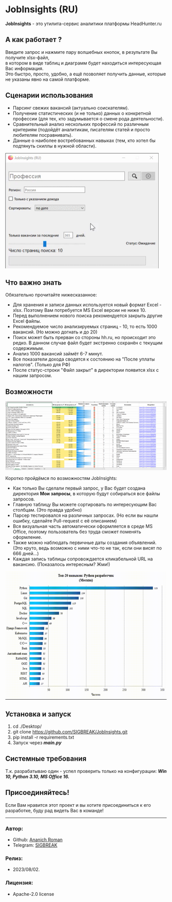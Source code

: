 # JobInsights (RU)
**JobInsights** - это утилита-сервис аналитики платформы HeadHunter.ru

## А как работает ?
Введите запрос и нажмите пару волшебных кнопок, в результате Вы получите xlsx-файл, <br>
в котором в виде таблиц и диаграмм будет находиться интересующая Вас информация. <br>
Это быстро, просто, удобно, а ещё позволяет получить данные, которые не указаны явно на самой платформе.

## Сценарии использования
* Парсинг свежих вакансий (актуально соискателям).
* Получение статистических (и не только) данных о конкретной профессии (для тех, кто задумывается о смене рода деятельности).
* Сравнительный анализ нескольких профессий по различным критериям (подойдёт аналитикам, писателям статей и просто любителям посравнивать).
* Данные о наиболее востребованных навыках (тем, кто хотел бы подтянуть скиллы в нужной области).

<img height="360" src="images/main_window.gif"/>

## Что важно знать
Обязательно прочитайте нижесказанное:
* Для хранения и записи данных используется новый формат Excel - xlsx. Поэтому Вам потребуется MS Excel версии не ниже 10.
* Перед выполнением нового поиска рекомендуется закрыть другие Excel файлы.
* Рекомендуемое число анализируемых страниц - 10, то есть 1000 вакансий. (Но можно догнать и до 20)
* Поиск может быть прерван со стороны hh.ru, но происходит это редко. В данном случае файл будет экстренно сохранён с текущим содержимым.
* Анализ 1000 вакансий займёт 6-7 минут.
* Все показатели дохода сводятся к состоянию на "После уплаты налогов". (Только для РФ)
* После статус-строки "Файл закрыт" в директории появится xlsx с нашим запросом.

## Возможности
<img width="900" src="images/table.png"/>

Коротко пройдёмся по возможностям JobInsights:
* Как только Вы сделали первый запрос, у Вас будет создана директория **Мои запросы**, в которую будут собираться все файлы запросов.
* Главную таблицу Вы можете сортировать по интересующим Вас столбцам. (Это правда удобно)
* Парсер тестировался на различных запросах. (Но если вы нашли ошибку, сделайте Pull-request с её описанием)
* Вся визуальная часть автоматически оформляется в среде MS Office, поэтому пользователь без труда сможет поменять оформление.
* Также можно наблюдать первичные даты создания объявлений. (Это круто, ведь возможно с ними что-то не так, если они висят по 666 дней...)
* Каждая запись таблицы сопровождается кликабельной URL на вакансию. (Показалось интересным? Жми!)

<img height="400" src="images/charts.gif"/>

## Установка и запуск
1. cd ./Desktop/
2. git clone https://github.com/SIGBREAK/JobInsights.git
3. pip install -r requirements.txt
4. Запуск через ***main.py***

## Системные требования
Т.к. разрабатываю один - успел проверить только на конфигурации:
***Win 10, Python 3.10, MS Office 16.***

## Присоединяйтесь!
Если Вам нравится этот проект и вы хотите присоединиться к его разработке, буду рад видеть Вас в команде!

____

### Автор:
  * Github: [Ananich Roman](https://github.com/SIGBREAK)
  * Telegram: [SIGBREAK](https://t.me/SIGBREAK)

### Релиз:
  * 2023/08/02.

### Лицензия:
  * Apache-2.0 license
